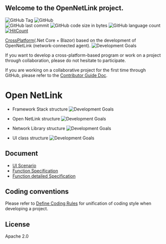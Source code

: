 ## Welcome to the OpenNetLink project.

![GitHub Tag](https://img.shields.io/github/v/tag/hanssak/OpenNetLink) ![GitHub](https://img.shields.io/github/license/hanssak/OpenNetLink)  
![GitHub last commit](https://img.shields.io/github/last-commit/hanssak/OpenNetLink) ![GitHub code size in bytes](https://img.shields.io/github/languages/code-size/hanssak/OpenNetLink)  ![GitHub language count](https://img.shields.io/github/languages/count/hanssak/OpenNetLink) [![HitCount](http://hits.dwyl.com/hanssak/hanssak/OpenNetLink.svg)](http://hits.dwyl.com/hanssak/hanssak/OpenNetLink)


[CrossPlatform](https://ko.wikipedia.org/wiki/%ED%81%AC%EB%A1%9C%EC%8A%A4_%ED%94%8C%EB%9E%AB%ED%8F%BC)(.Net Core + Blazor) based on the development of OpenNetLink (network-connected agent).
![Development Goals](content/1.JPG)

If you want to develop a cross-platform-based program or work on a project through collaboration, please do not hesitate to participate.


If you are working on a collaborative project for the first time through GitHub, please refer to the [Contributor Guide Doc](docs/CONTRIBUTE_GUIDE.md).



# Open NetLink
* Framework Stack structure
![Development Goals](content/3.JPG)

* Open NetLink structure
![Development Goals](content/3.JPG)

* Network Library structure
![Development Goals](content/NetlinkLibrary_구조.JPG)

* UI class structure
![Development Goals](content/screan.JPG)



##  Document
* [UI Scenario](docs/NetLink_UI%EC%8B%9C%EB%82%98%EB%A6%AC%EC%98%A4_v1.0.pptx)
* [Function Specification](docs/NetLink_%EA%B8%B0%EB%8A%A5.%EB%A6%AC%EC%8A%A4%ED%8A%B8.Spec_V1.0.xlsx)
* [Function detailed Specification](docs/NetLink_%EA%B8%B0%EB%8A%A5%EB%A6%AC%EC%8A%A4%ED%8A%B8_%EC%83%81%EC%84%B8%EC%84%A4%EA%B3%84%EC%84%9C_V1.0.docx)



## Coding conventions
Please refer to [Define Coding Rules](docs/CODING_ROLE.md) for unification of coding style when developing a project.


## License
Apache 2.0

